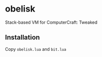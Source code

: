 # obelisk
Stack-based VM for ComputerCraft: Tweaked

## Installation
Copy `obelisk.lua` and `bit.lua`
